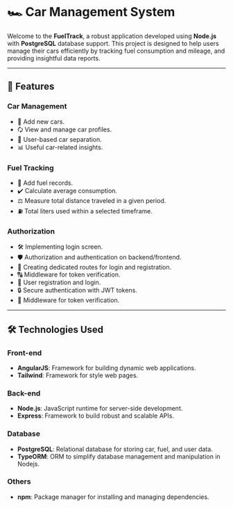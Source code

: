 # 🏎️ Car Management System  

Welcome to the **FuelTrack**, a robust application developed using **Node.js** with **PostgreSQL** database support. This project is designed to help users manage their cars efficiently by tracking fuel consumption and mileage, and providing insightful data reports.

---

## 🚀 Features  

### **Car Management**  
- 📝 Add new cars.  
- 🗘️ View and manage car profiles.
- 🌟 User-based car separation.
- 📊 Useful car-related insights.

### **Fuel Tracking**  
- 🌟 Add fuel records.  
- ✔️ Calculate average consumption.  
- ⚖️ Measure total distance traveled in a given period.  
- ⛽ Total liters used within a selected timeframe.  

### **Authorization**  
- 🛠️ Implementing login screen.  
- 🛡️ Authorization and authentication on backend/frontend.  
- 🏡 Creating dedicated routes for login and registration.  
- 🔠 Middleware for token verification.  
- 👤 User registration and login.  
- 🔒 Secure authentication with JWT tokens.  
- 🔎 Middleware for token verification.

---

## 🛠️ Technologies Used  

### **Front-end**  
- **AngularJS**: Framework for building dynamic web applications.
- **Tailwind**: Framework for style web pages.  

### **Back-end**  
- **Node.js**: JavaScript runtime for server-side development.  
- **Express**: Framework to build robust and scalable APIs.  

### **Database**  
- **PostgreSQL**: Relational database for storing car, fuel, and user data.  
- **TypeORM**: ORM to simplify database management and manipulation in Nodejs.  

### **Others**  
- **npm**: Package manager for installing and managing dependencies.  

